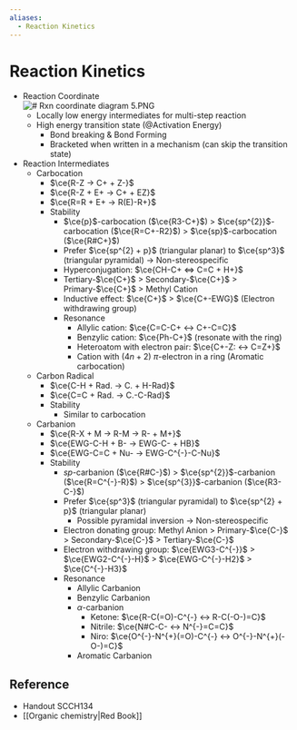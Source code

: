 ```yaml
---
aliases:
  - Reaction Kinetics
---
```


# Reaction Kinetics

- Reaction Coordinate  
  ![# Rxn coordinate diagram 5.PNG](https://upload.wikimedia.org/wikipedia/commons/9/99/Rxn_coordinate_diagram_5.PNG)
  - Locally low energy intermediates for multi-step reaction
  - High energy transition state (@Activation Energy)
    - Bond breaking & Bond Forming
    - Bracketed when written in a mechanism (can skip the transition state)
- Reaction Intermediates
  - Carbocation
    - $\ce{R-Z -> C+ + Z-}$
    - $\ce{R-Z + E+ -> C+ + EZ}$
    - $\ce{R=R + E+ -> R(E)-R+}$
    - Stability
      - $\ce{p}$-carbocation ($\ce{R3-C+}$) > $\ce{sp^{2}}$-carbocation ($\ce{R=C+-R2}$) > $\ce{sp}$-carbocation ($\ce{R#C+}$)
      - Prefer $\ce{sp^{2} + p}$ (triangular planar) to $\ce{sp^3}$ (triangular pyramidal) → Non-stereospecific
      - Hyperconjugation: $\ce{CH-C+ <=> C=C + H+}$
      - Tertiary-$\ce{C+}$ > Secondary-$\ce{C+}$ > Primary-$\ce{C+}$ > Methyl Cation
      - Inductive effect: $\ce{C+}$ > $\ce{C+-EWG}$ (Electron withdrawing group)
      - Resonance
        - Allylic cation: $\ce{C=C-C+ <-> C+-C=C}$
        - Benzylic cation: $\ce{Ph-C+}$ (resonate with the ring)
        - Heteroatom with electron pair: $\ce{C+-Z: <-> C=Z+}$
        - Cation with $(4n+2)$ $\pi$-electron in a ring (Aromatic carbocation)
  - Carbon Radical
    - $\ce{C-H + Rad. -> C. + H-Rad}$
    - $\ce{C=C + Rad. -> C.-C-Rad}$
    - Stability
      - Similar to carbocation
  - Carbanion
    - $\ce{R-X + M -> R-M -> R- + M+}$
    - $\ce{EWG-C-H + B- -> EWG-C- + HB}$
    - $\ce{EWG-C=C + Nu- -> EWG-C^{-}-C-Nu}$
    - Stability
      - $sp$-carbanion ($\ce{R#C-}$) > $\ce{sp^{2}}$-carbanion ($\ce{R=C^{-}-R}$) > $\ce{sp^{3}}$-carbanion ($\ce{R3-C-}$)
      - Prefer $\ce{sp^3}$ (triangular pyramidal) to $\ce{sp^{2} + p}$ (triangular planar)
        - Possible pyramidal inversion → Non-stereospecific
      - Electron donating group: Methyl Anion > Primary-$\ce{C-}$ > Secondary-$\ce{C-}$ > Tertiary-$\ce{C-}$
      - Electron withdrawing group: $\ce{EWG3-C^{-}}$ > $\ce{EWG2-C^{-}-H}$ > $\ce{EWG-C^{-}-H2}$ > $\ce{C^{-}-H3}$
      - Resonance
        - Allylic Carbanion
        - Benzylic Carbanion
        - $\alpha$-carbanion
          - Ketone: $\ce{R-C(=O)-C^{-} <-> R-C(-O-)=C}$
          - Nitrile: $\ce{N#C-C- <-> N^{-}=C=C}$
          - Niro: $\ce{O^{-}-N^{+}(=O)-C^{-} <-> O^{-}-N^{+}(-O-)=C}$
        - Aromatic Carbanion

## Reference

- Handout SCCH134
- [[Organic chemistry|Red Book]]
